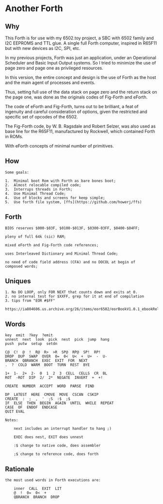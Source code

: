 
# Another Forth

## Why

   This Forth is for use with my 6502.toy project, a SBC with 6502 
   family and I2C EEPROMS and TTL glue. A single full Forth computer, 
   inspired in R65F11 but with new devices as I2C, SPI, etc.

   In my previous projects, Forth was just an application, under an 
   Operational Scheduler and Basic Input Output systems. So I tried to 
   minimize the use of page zero and page one as privileged resources. 

   In this version, the entire concept and design is the use of 
   Forth as the host and the main agent of processes and events.
    
   Thus, setting full use of the data stack on page zero and the 
   return stack on the page one, was done as the originals codes of
   Fig-Forth and eForth. 

   The code of eForth and Fig-Forth, turns out to be brilliant, 
   a feat of ingenuity and careful consideration of options, 
   given the restricted and specific set of opcodes of the 6502. 

   The Fig-Forth code, by W. B. Ragsdale and Robert Selzer, was also
   used as base line for the R65F11, manufactured by Rockwell, 
   which contained Forth in ROMs. 

   With eForth concepts of minimal number of primitives.


## How
    
    Some goals:

    1.  Minimal boot Rom with Forth as bare bones boot;
    2.  Almost relocable compiled code;
    3.  Interrups threads in Forth;
    4.  Use Minimal Thread Code;
    4.  Use of blocks and screens for keep simple;
    5.  Use forth file system, [ffs](https://github.com/howerj/ffs)


 ## Forth

    BIOS reserves $000-$03F, $0100-$013F, $0300-03FF, $0400-$04FF;

    pleny of full 64k (sic) RAM;
    
    mixed eForth and Fig-Forth code references;

    uses Interleaved Dictionary and Minimal Thread Code;
    
    no need of code field address (CFA) and no DOCOL at begin of
    composed words;
     

 ## Uniques

    1. No DO LOOP, only FOR NEXT that counts down and exits at 0.
    2. no internal test for $XXFF, grep for it at end of compilation 
    3. tips from "EOR #$FF" 
        https://ia804606.us.archive.org/26/items/eor6502/eorBookV1.0.1_ebookRelease.pdf


 ## Words

    key  emit  ?key  ?emit
    unnest  next  look  pick  nest  pick  jump  hang 
    push  putw  setup  setdn

    C@  C!  @  !  R@  R>  >R  SP@  RP@  SP!  RP! 
    DROP  DUP  SWAP  OVER  0=  0<  U<  +  U+  -  U-
    BRANCH  QBRANCH  EXEC  EXIT  FOR  NEXT  
    .  ?  COLD  WARM  BOOT  TURN  REST  BYE

    1+  1-  2+  2-  0  1  2  3  CELL  CELLS  CR  BL
    ROT  -ROT  DIP  2/  2*  NEGATE  INVERT  +  +!  

    CREATE  NUMBER  ACCEPT  WORD  PARSE  FIND   

    DP  LATEST  HERE  CMOVE  MOVE  CSCAN  CSKIP 
    CREATE  :  ;  ,  '  ;S  :$  ;$
    IF  ELSE  THEN  BEGIN  AGAIN  UNTIL  WHILE  REPEAT
    CASE  OF  ENDOF  ENDCASE 
    QUIT EVAL
    
    Notes:

        next includes an interrupt handler to hang ;)

        EXEC does nest, EXIT does unnest

        :$ change to native code, does assembler

        ;$ change to reference code, does forth  


 ## Rationale

    the most used words in Forth executions are:

        inner  CALL  EXIT  LIT  
        @  !  0=  0<  +
        QBRANCH  BRANCH  DROP



